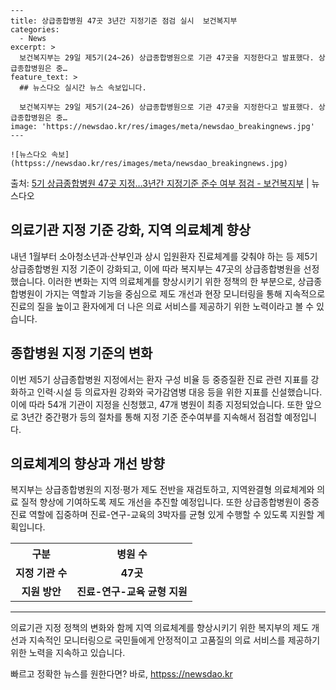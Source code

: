     ---
    title: 상급종합병원 47곳 3년간 지정기준 점검 실시  보건복지부
    categories:
      - News
    excerpt: >
      보건복지부는 29일 제5기(24~26) 상급종합병원으로 기관 47곳을 지정한다고 발표했다. 상급종합병원은 중…
    feature_text: >
      ## 뉴스다오 실시간 뉴스 속보입니다.
    
      보건복지부는 29일 제5기(24~26) 상급종합병원으로 기관 47곳을 지정한다고 발표했다. 상급종합병원은 중…
    image: 'https://newsdao.kr/res/images/meta/newsdao_breakingnews.jpg'
    ---
    
    ![뉴스다오 속보](httpss://newsdao.kr/res/images/meta/newsdao_breakingnews.jpg)

<p>출처: <a href="httpss://newsdao.kr/2903" rel="dofollow">5기 상급종합병원 47곳 지정…3년간 지정기준 준수 여부 점검 - 보건복지부</a> | 뉴스다오</p>

<h2 data-ke-size="size26">의료기관 지정 기준 강화, 지역 의료체계 향상</h2>
<p data-ke-size="size16">내년 1월부터 소아청소년과·산부인과 상시 입원환자 진료체계를 갖춰야 하는 등 제5기 상급종합병원 지정 기준이 강화되고, 이에 따라 복지부는 47곳의 상급종합병원을 선정했습니다. 이러한 변화는 지역 의료체계를 향상시키기 위한 정책의 한 부분으로, 상급종합병원이 가지는 역할과 기능을 중심으로 제도 개선과 현장 모니터링을 통해 지속적으로 진료의 질을 높이고 환자에게 더 나은 의료 서비스를 제공하기 위한 노력이라고 볼 수 있습니다.</p>

<h2 data-ke-size="size24">종합병원 지정 기준의 변화</h2>
<p data-ke-size="size16">이번 제5기 상급종합병원 지정에서는 환자 구성 비율 등 중증질환 진료 관련 지표를 강화하고 인력·시설 등 의료자원 강화와 국가감염병 대응 등을 위한 지표를 신설했습니다. 이에 따라 54개 기관이 지정을 신청했고, 47개 병원이 최종 지정되었습니다. 또한 앞으로 3년간 중간평가 등의 절차를 통해 지정 기준 준수여부를 지속해서 점검할 예정입니다.</p>

<h2 data-ke-size="size24">의료체계의 향상과 개선 방향</h2>
<p data-ke-size="size16">복지부는 상급종합병원의 지정·평가 제도 전반을 재검토하고, 지역완결형 의료체계와 의료 질적 향상에 기여하도록 제도 개선을 추진할 예정입니다. 또한 상급종합병원이 중증 진료 역할에 집중하며 진료-연구-교육의 3박자를 균형 있게 수행할 수 있도록 지원할 계획입니다.</p>

<table>
    <tr>
        <th>구분</th>
        <th>병원 수</th>
    </tr>
    <tr>
        <td style="text-align: center; height: 17px;"><b>지정 기관 수</b></td>
        <td style="text-align: center; height: 17px;"><b>47곳</b></td>
    </tr>
    <tr>
        <td style="text-align: center; height: 17px;"><b>지원 방안</b></td>
        <td style="text-align: center; height: 17px;"><b>진료-연구-교육 균형 지원</b></td>
    </tr>
</table>

<hr>
<p data-ke-size="size16">의료기관 지정 정책의 변화와 함께 지역 의료체계를 향상시키기 위한 복지부의 제도 개선과 지속적인 모니터링으로 국민들에게 안정적이고 고품질의 의료 서비스를 제공하기 위한 노력을 지속하고 있습니다.</p> 

빠르고 정확한 뉴스를 원한다면? 바로, <a href="httpss://newsdao.kr" rel="dofollow">httpss://newsdao.kr</a>


    